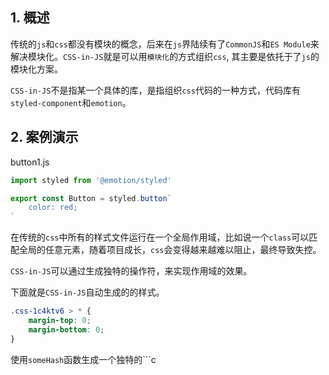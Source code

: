 ## 1. 概述

传统的```js```和```css```都没有模块的概念，后来在```js```界陆续有了```CommonJS```和```ES Module```来解决模块化。```CSS-in-JS```就是可以用```模块化```的方式组织```css```, 其主要是依托于了```js```的模块化方案。

```CSS-in-JS```不是指某一个具体的库，是指组织```css```代码的一种方式，代码库有```styled-component```和```emotion```。

## 2. 案例演示

button1.js

```js
import styled from '@emotion/styled'

export const Button = styled.button`
    color: red;
`
```

在传统的```css```中所有的样式文件运行在一个全局作用域，比如说一个```class```可以匹配全局的任意元素，随着项目成长，```css```会变得越来越难以阻止，最终导致失控。

```CSS-in-JS```可以通过生成独特的操作符，来实现作用域的效果。

下面就是```CSS-in-JS```自动生成的的样式。

```css
.css-1c4ktv6 > * {
    margin-top: 0;
    margin-bottom: 0;
}
```

使用```someHash```函数生成一个独特的```c